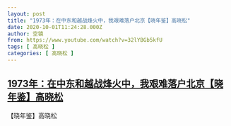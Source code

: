 ```yaml
---
layout: post
title: "1973年：在中东和越战烽火中，我艰难落户北京【晓年鉴】高晓松"
date: 2020-10-01T11:24:28.000Z
author: 空镜
from: https://www.youtube.com/watch?v=32lYBGb5kfU
tags: [ 高晓松 ]
categories: [ 高晓松 ]
---
```

<!--1601551468000-->
[1973年：在中东和越战烽火中，我艰难落户北京【晓年鉴】高晓松](https://www.youtube.com/watch?v=32lYBGb5kfU)
------

<div>
【晓年鉴】高晓松
</div>
